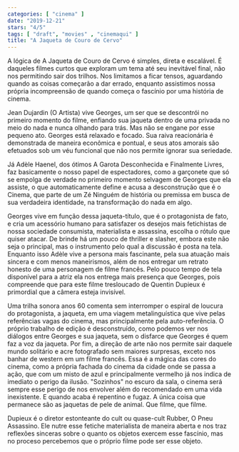 ```yaml
---
categories: [ "cinema" ]
date: "2019-12-21"
stars: "4/5"
tags: [ "draft", "movies" , "cinemaqui" ]
title: "A Jaqueta de Couro de Cervo"
---
```

A lógica de A Jaqueta de Couro de Cervo é simples, direta e
escalável. É daqueles filmes curtos que exploram um tema até seu
inevitável final, não nos permitindo sair dos trilhos. Nos limitamos
a ficar tensos, aguardando quando as coisas começarão a dar errado,
enquanto assistimos nossa própria incompreensão de quando começa o
fascínio por uma história de cinema.

Jean Dujardin (O Artista) vive Georges, um ser que se descontrói no
primeiro momento do filme, enfiando sua jaqueta dentro de uma privada
no meio do nada e nunca olhando para trás. Mas não se engane por esse
pequeno ato. Georges está relaxado e focado. Sua raiva reacionária
é demonstrada de maneira econômica e pontual, e seus atos amorais
são efetuados sob um véu funcional que não nos permite ignorar sua
seriedade.

Já Adèle Haenel, dos ótimos A Garota Desconhecida e Finalmente Livres,
faz basicamente o nosso papel de espectadores, como a garçonete que
só se empolga de verdade no primeiro momento selvagem de Georges que
ela assiste, o que automaticamente define e acusa a desconstrução que
é o Cinema, que parte de um Zé Ninguém de história ou premissa em
busca de sua verdadeira identidade, na transformação do nada em algo.

Georges vive em função dessa jaqueta-título, que é o protagonista
de fato, e cria um acessório humano para satisfazer os desejos mais
fetichistas de nossa sociedade consumista, materialista e assassina,
escolha o rótulo que quiser atacar. De brinde há um pouco de thriller e
slasher, embora este não seja o principal, mas o instrumento pelo qual
a discussão é posta na tela. Enquanto isso Adèle vive a persona mais
fascinante, pela sua atuação mais sincera e com menos maneirismos,
além de nos entregar um retrato honesto de uma personagem de filme
francês. Pelo pouco tempo de tela disponível para a atriz ela nos
entrega mais presença que Georges, pois compreende que para este
filme tresloucado de Quentin Dupieux é primordial que a câmera esteja
invisível.

Uma trilha sonora anos 60 comenta sem interromper o espiral de loucura
do protagonista, a jaqueta, em uma viagem metalinguística que vive pelas
referências vagas do cinema, mas principalmente pela auto-referência. O
próprio trabalho de edição é desconstruído, como podemos ver nos
diálogos entre Georges e sua jaqueta, sem o disfarce que Georges é
quem faz a voz da jaqueta. Por fim, a direção de arte não nos permite
sair daquele mundo solitário e acre fotografado sem maiores surpresas,
exceto nos banhar de western em um filme francês. Essa é a mágica
das cores do cinema, como a própria fachada do cinema da cidade onde se
passa a ação, que com um misto de azul e principalmente vermelho já
nos indica de imediato o perigo da ilusão. "Sozinhos" no escuro da sala,
o cinema será sempre esse perigo de nos envolver além do recomendado em
uma vida inexistente. E quando acaba é repentino e fugaz. A única coisa
que permanece são as jaquetas de pele de animal. Que filme, que filme.

Dupieux é o diretor estonteante do cult ou quase-cult Rubber, O Pneu
Assassino. Ele nutre esse fetiche materialista de maneira aberta e nos
traz reflexões sinceras sobre o quanto os objetos exercem esse fascínio,
mas no proceso percebemos que o próprio filme pode ser esse objeto.

